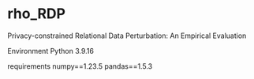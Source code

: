 # rho_RDP

Privacy-constrained Relational Data Perturbation: An Empirical Evaluation

Environment Python 3.9.16

requirements
numpy==1.23.5
pandas==1.5.3



